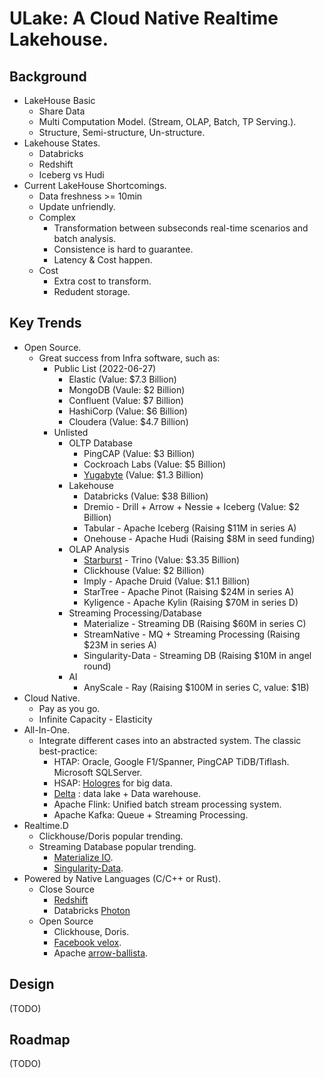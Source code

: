 ULake: A Cloud Native Realtime Lakehouse.
=========================================

## Background

* LakeHouse Basic
    * Share Data
    * Multi Computation Model. (Stream, OLAP, Batch, TP Serving.).
    * Structure, Semi-structure, Un-structure.
* Lakehouse States.
    * Databricks
    * Redshift
    * Iceberg vs Hudi
* Current LakeHouse Shortcomings.
    * Data freshness >= 10min
    * Update unfriendly.
    * Complex
        * Transformation between subseconds real-time scenarios and batch analysis.
        * Consistence is hard to guarantee.
        * Latency & Cost happen.
    * Cost
        * Extra cost to transform.
        * Redudent storage.

## Key Trends

* Open Source.
    * Great success from Infra software, such as:
        * Public List (2022-06-27)
            * Elastic (Value: $7.3 Billion)
            * MongoDB (Vaule: $2 Billion)
            * Confluent (Value: $7 Billion)
            * HashiCorp (Value: $6 Billion)
            * Cloudera (Value: $4.7 Billion)
        * Unlisted
            * OLTP Database
                * PingCAP (Value: $3 Billion)
                * Cockroach Labs (Value: $5 Billion)
                * [Yugabyte][yugabyte-url] (Value: $1.3 Billion)
            * Lakehouse
                * Databricks (Value: $38 Billion)
                * Dremio - Drill + Arrow + Nessie + Iceberg (Value: $2 Billion)
                * Tabular - Apache Iceberg (Raising $11M in series A)
                * Onehouse - Apache Hudi (Raising $8M in seed funding)
            * OLAP Analysis
                * [Starburst][startburst-series-d-url] - Trino (Value: $3.35 Billion)
                * Clickhouse (Value: $2 Billion)
                * Imply - Apache Druid (Value: $1.1 Billion)
                * StarTree - Apache Pinot (Raising $24M in series A)
                * Kyligence - Apache Kylin (Raising $70M in series D)
            * Streaming Processing/Database
                * Materialize - Streaming DB (Raising $60M in series C)
                * StreamNative - MQ + Streaming Processing (Raising $23M in series A)
                * Singularity-Data - Streaming DB (Raising $10M in angel round)
            * AI
                * AnyScale - Ray (Raising $100M in series C, value: $1B)
* Cloud Native.
    * Pay as you go.
    * Infinite Capacity - Elasticity
* All-In-One.
    * Integrate different cases into an abstracted system. The classic best-practice:
        * HTAP: Oracle, Google F1/Spanner, PingCAP TiDB/Tiflash. Microsoft SQLServer.
        * HSAP: [Hologres][hologres-url] for big data.
        * [Delta][delta-url] : data lake + Data warehouse.
        * Apache Flink: Unified batch stream processing system.
        * Apache Kafka: Queue + Streaming Processing.
* Realtime.D
    * Clickhouse/Doris popular trending.
    * Streaming Database popular trending.
        * [Materialize IO][materialize-url].
        * [Singularity-Data][singularity-data-url].
* Powered by Native Languages (C/C++ or Rust).
    * Close Source
        * [Redshift][redshift-url]
        * Databricks [Photon][photon-url]
    * Open Source
        * Clickhouse, Doris.
        * [Facebook velox][facebook-velox-url].
        * Apache [arrow-ballista][arrow-ballista-url].

[yugabyte-url]: https://www.crunchbase.com/organization/yugabyte
[startburst-series-d-url]: https://www.starburst.io/blog/starburst-announces-250m-series-d/
[photon-url]: https://cs.stanford.edu/people/matei/papers/2022/sigmod_photon.pdf
[redshift-url]: https://www.amazon.science/publications/amazon-redshift-re-invented
[facebook-velox-url]: https://github.com/facebookincubator/velox
[arrow-ballista-url]: https://github.com/apache/arrow-ballista/
[hologres-url]: https://dl.acm.org/doi/abs/10.14778/3415478.3415550
[delta-url]: https://databricks.com/wp-content/uploads/2020/08/p975-armbrust.pdf
[materialize-url]: https://materialize.com/
[singularity-data-url]: https://singularity-data.com/


## Design
(TODO)

## Roadmap
(TODO)
